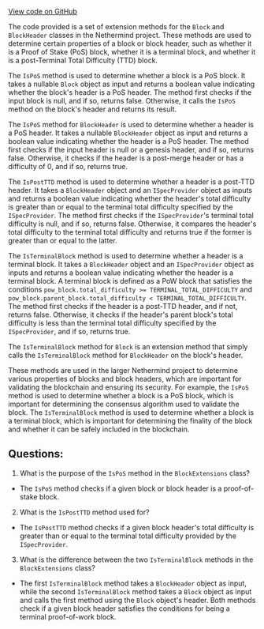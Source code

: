 [View code on GitHub](https://github.com/NethermindEth/nethermind/src/Nethermind/Nethermind.Core/BlockExtensions.cs)

The code provided is a set of extension methods for the `Block` and `BlockHeader` classes in the Nethermind project. These methods are used to determine certain properties of a block or block header, such as whether it is a Proof of Stake (PoS) block, whether it is a terminal block, and whether it is a post-Terminal Total Difficulty (TTD) block.

The `IsPoS` method is used to determine whether a block is a PoS block. It takes a nullable `Block` object as input and returns a boolean value indicating whether the block's header is a PoS header. The method first checks if the input block is null, and if so, returns false. Otherwise, it calls the `IsPoS` method on the block's header and returns its result.

The `IsPoS` method for `BlockHeader` is used to determine whether a header is a PoS header. It takes a nullable `BlockHeader` object as input and returns a boolean value indicating whether the header is a PoS header. The method first checks if the input header is null or a genesis header, and if so, returns false. Otherwise, it checks if the header is a post-merge header or has a difficulty of 0, and if so, returns true.

The `IsPostTTD` method is used to determine whether a header is a post-TTD header. It takes a `BlockHeader` object and an `ISpecProvider` object as inputs and returns a boolean value indicating whether the header's total difficulty is greater than or equal to the terminal total difficulty specified by the `ISpecProvider`. The method first checks if the `ISpecProvider`'s terminal total difficulty is null, and if so, returns false. Otherwise, it compares the header's total difficulty to the terminal total difficulty and returns true if the former is greater than or equal to the latter.

The `IsTerminalBlock` method is used to determine whether a header is a terminal block. It takes a `BlockHeader` object and an `ISpecProvider` object as inputs and returns a boolean value indicating whether the header is a terminal block. A terminal block is defined as a PoW block that satisfies the conditions `pow_block.total_difficulty >= TERMINAL_TOTAL_DIFFICULTY` and `pow_block.parent_block.total_difficulty < TERMINAL_TOTAL_DIFFICULTY`. The method first checks if the header is a post-TTD header, and if not, returns false. Otherwise, it checks if the header's parent block's total difficulty is less than the terminal total difficulty specified by the `ISpecProvider`, and if so, returns true.

The `IsTerminalBlock` method for `Block` is an extension method that simply calls the `IsTerminalBlock` method for `BlockHeader` on the block's header.

These methods are used in the larger Nethermind project to determine various properties of blocks and block headers, which are important for validating the blockchain and ensuring its security. For example, the `IsPoS` method is used to determine whether a block is a PoS block, which is important for determining the consensus algorithm used to validate the block. The `IsTerminalBlock` method is used to determine whether a block is a terminal block, which is important for determining the finality of the block and whether it can be safely included in the blockchain.
## Questions: 
 1. What is the purpose of the `IsPoS` method in the `BlockExtensions` class?
- The `IsPoS` method checks if a given block or block header is a proof-of-stake block.

2. What is the `IsPostTTD` method used for?
- The `IsPostTTD` method checks if a given block header's total difficulty is greater than or equal to the terminal total difficulty provided by the `ISpecProvider`.

3. What is the difference between the two `IsTerminalBlock` methods in the `BlockExtensions` class?
- The first `IsTerminalBlock` method takes a `BlockHeader` object as input, while the second `IsTerminalBlock` method takes a `Block` object as input and calls the first method using the `Block` object's header. Both methods check if a given block header satisfies the conditions for being a terminal proof-of-work block.